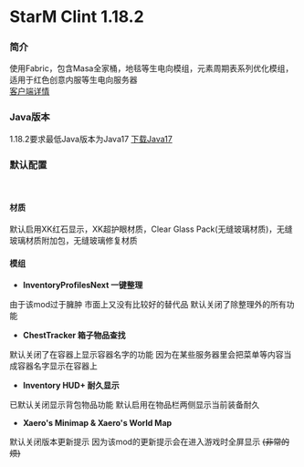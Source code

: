 # StarM Clint 1.18.2 

### 简介
使用Fabric，包含Masa全家桶，地毯等生电向模组，元素周期表系列优化模组，适用于红色创意内服等生电向服务器<br>
[客户端详情](https://starm.team/#/downloads/mc/clientinfo/1.18.2)

### Java版本
1.18.2要求最低Java版本为Java17 [下载Java17](https://www.oracle.com/cn/java/technologies/downloads/#java17)

### 默认配置
<br>

#### 材质
默认启用XK红石显示，XK超护眼材质，Clear Glass Pack(无缝玻璃材质)，无缝玻璃材质附加包，无缝玻璃修复材质

#### 模组

- **InventoryProfilesNext 一键整理**

由于该mod过于臃肿 市面上又没有比较好的替代品 默认关闭了除整理外的所有功能

- **ChestTracker 箱子物品查找**

默认关闭了在容器上显示容器名字的功能 因为在某些服务器里会把菜单等内容当成容器名字显示在容器上

- **Inventory HUD+ 耐久显示**

已默认关闭显示背包物品功能
默认启用在物品栏两侧显示当前装备耐久

- **Xaero's Minimap & Xaero's World Map**

默认关闭版本更新提示 因为该mod的更新提示会在进入游戏时全屏显示 <s>(非常的烦)</s>